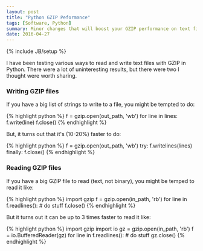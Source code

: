 ```yaml
---
layout: post
title: "Python GZIP Peformance"
tags: [Software, Python]
summary: Minor changes that will boost your GZIP performance on text files in Python.
date: 2016-04-27
---
```

{% include JB/setup %}

I have been testing various ways to read and write text files with GZIP in Python. There were a lot of uninteresting results, but there were two I thought were worth sharing.

### Writing GZIP files

If you have a big list of strings to write to a file, you might be tempted to do:

{% highlight python %}
f = gzip.open(out_path, 'wb')
for line in lines:
    f.write(line)
f.close()
{% endhighlight %}

But, it turns out that it's (10-20%) faster to do:

{% highlight python %}
f = gzip.open(out_path, 'wb')
try:
    f.writelines(lines)
finally:
    f.close()
{% endhighlight %}

### Reading GZIP files

If you have a big GZIP file to read (text, not binary), you might be temped to read it like:

{% highlight python %}
import gzip
f = gzip.open(in_path, 'rb')
for line in f.readlines():
    # do stuff
f.close()
{% endhighlight %}

But it turns out it can be up to 3 times faster to read it like:

{% highlight python %}
import gzip
import io
gz = gzip.open(in_path, 'rb')
f = io.BufferedReader(gz)
     for line in f.readlines():
         # do stuff
gz.close()
{% endhighlight %}
